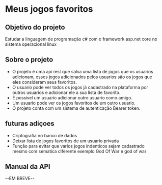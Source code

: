# Meus jogos favoritos

## Objetivo do projeto

Estudar a linguagem de programação c# com o framework asp.net core no sistema operacional linux

## Sobre o projeto

* O projeto é uma api rest que salva uma lista de jogos que os usuarios adicionam, esses jogos adicionados pelos usuarios são os jogos que eles consideram seus favoritos.
* O usuario pode ver todos os jogos já cadastrado na plataforma por outros usuarios e adicionar ele a sua lista de favorito.
* É possivel um usuario adicionar outro usuario como amigo.
* Um usuario pode ver os jogos favoritos de um outro usuario.
* O projeto conta com um sistema de autenticação Bearer token.

## futuras adiçoes

* Criptografia no banco de dados
* Deixar lista de jogos favoritos de um usuario privada
* Função para evitar que varios jogos indenticos sejam cadastrado mesmo com sematica diferente exemplo  God Of War e god of war

## Manual da API

--EM BREVE--
